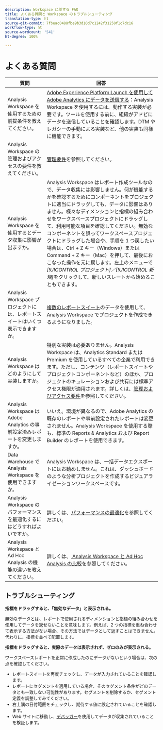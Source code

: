 ```yaml
---
description: Workspace に関する FAQ
title: よくある質問と Workspace のトラブルシューティング
translation-type: ht
source-git-commit: 7fbeac0488fbe9b3d10d7c1242f31250f1c7dc16
workflow-type: ht
source-wordcount: '541'
ht-degree: 100%

---
```



# よくある質問

| 質問 | 回答 |
|--- |--- |
| Analysis Workspace を使用するための前提条件を教えてください。 | [Adobe Experience Platform Launch を使用して Adobe Analytics にデータを送信する](/help/implement/launch/validate-publish-prod.md)：Analysis Workspace を使用するには、動作する実装が必要です。ツールを使用する前に、組織がアドビにデータを送信していることを確認します。DTM やレガシーの手動による実装など、他の実装も同様に機能できます。 |
| Analysis Workspace の管理およびアクセスの要件を教えてください。 | [管理要件](/help/analyze/analysis-workspace/workspace-faq/frequently-asked-questions-analysis-workspace.md)を参照してください。 |
| Analysis Workspace を使用するとデータ収集に影響が出ますか。 | Analysis Workspace はレポート作成ツールなので、データ収集には影響しません。何が機能するかを確認するためにコンポーネントをプロジェクトに適当にドラッグしても、データに影響はありません。様々なディメンションと指標の組み合わせをワークスペースプロジェクトにドラッグして、利用可能な項目を確認してください。無効なコンポーネントを誤ってワークスペースプロジェクトにドラッグした場合や、手順を 1 つ戻したい場合は、Ctrl + Z キー（Windows）または Command + Z キー（Mac）を押して、最後におこなった操作を元に戻します。左上のメニューで&#x200B;*[!UICONTROL プロジェクト]／[!UICONTROL 新規]*&#x200B;をクリックして、新しいスレートから始めることもできます。 |
| Analysis Workspace プロジェクトには、レポートスイートはいくつ表示できますか。 | [複数のレポートスイート](https://experienceleague.adobe.com/docs/analytics/analyze/analysis-workspace/build-workspace-project/multiple-report-suites.html?lang=ja-JP)のデータを使用して、Analysis Workspace でプロジェクトを作成できるようになりました。 |
| Analysis Workspace はどのようにして実装しますか。 | 特別な実装は必要ありません。Analysis Workspace は、Analytics Standard または Premium を使用しているすべての企業で利用できます。ただし、コンテンツ（レポートスイートやプロジェクトコンポーネントなど）のほか、プロジェクトのキュレーションおよび共有には標準アクセス権限が適用されます。詳しくは、[管理およびアクセス要件](/help/analyze/analysis-workspace/workspace-faq/frequently-asked-questions-analysis-workspace.md)を参照してください。 |
| Analysis Workspace は Adobe Analytics の事前設定済みレポートを変更しますか。 | いいえ。環境が異なるので、Adobe Analytics の既存のレポートや事前設定されたレポートは変更されません。Analysis Workspace を使用する際も、標準の Reports &amp; Analytics および Report Builder のレポートを使用できます。 |
| Data Warehouse で Analysis Workspace を使用できますか。 | Analysis Workspace は、一括データエクスポートにはお勧めしません。これは、ダッシュボードのような分析プロジェクトを作成するビジュアライゼーションワークスペースです。 |
| Analysis Workspace のパフォーマンスを最適化するにはどうすればよいですか。 | 詳しくは、[パフォーマンスの最適化](/help/analyze/analysis-workspace/workspace-faq/optimizing-performance.md)を参照してください。 |
| Analysis Workspace と Ad Hoc Analysis の機能の違いを教えてください。 | 詳しくは、[ Analysis Workspace と Ad Hoc Analysis の比較](/help/analyze/analysis-workspace/workspace-faq/adhocanalysis-vs-analysisworkspace.md)を参照してください。 |

## トラブルシューティング

**指標をドラッグすると、「無効なデータ」と表示される。**

無効なデータとは、レポートで使用されるディメンションと指標の組み合わせを使用してデータを返せないことを意味します。例えば、2 つの指標を重ね合わせて表示する方法がない場合、その方法ではデータとして返すことはできません。代わりに、指標を並べて配置します。

**指標をドラッグすると、実際のデータは表示されず、ゼロのみが表示される。**

ワークスペースレポートを正常に作成したのにデータがないという場合は、次の点を確認してください。

* レポートスイートを再度チェックし、データが入力されていることを確認します。
* レポートにセグメントを適用している場合、そのセグメント条件がどのデータとも一致しない可能性があります。セグメントを削除するか、セグメント定義を調整してみてください。
* 右上隅の日付範囲をチェックし、期待する値に設定されていることを確認します。
* Web サイトに移動し、[デバッガー](https://experienceleague.adobe.com/docs/debugger/using/experience-cloud-debugger.html?lang=ja-JP)を使用してデータが収集されていることを検証します。